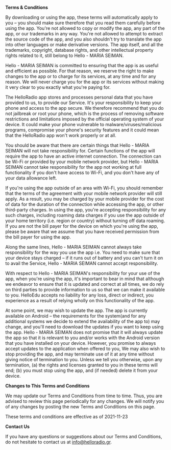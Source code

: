 **Terms &amp; Conditions**

By downloading or using the app, these terms will automatically apply to you – you should make sure therefore that you read them carefully before using the app. You&#39;re not allowed to copy or modify the app, any part of the app, or our trademarks in any way. You&#39;re not allowed to attempt to extract the source code of the app, and you also shouldn&#39;t try to translate the app into other languages or make derivative versions. The app itself, and all the trademarks, copyright, database rights, and other intellectual property rights related to it, still belong to Hello - MARIA SEIMAN.

Hello - MARIA SEIMAN is committed to ensuring that the app is as useful and efficient as possible. For that reason, we reserve the right to make changes to the app or to charge for its services, at any time and for any reason. We will never charge you for the app or its services without making it very clear to you exactly what you&#39;re paying for.

The HelloRadio app stores and processes personal data that you have provided to us, to provide our Service. It&#39;s your responsibility to keep your phone and access to the app secure. We therefore recommend that you do not jailbreak or root your phone, which is the process of removing software restrictions and limitations imposed by the official operating system of your device. It could make your phone vulnerable to malware/viruses/malicious programs, compromise your phone&#39;s security features and it could mean that the HelloRadio app won&#39;t work properly or at all.

You should be aware that there are certain things that Hello - MARIA SEIMAN will not take responsibility for. Certain functions of the app will require the app to have an active internet connection. The connection can be Wi-Fi or provided by your mobile network provider, but Hello - MARIA SEIMAN cannot take responsibility for the app not working at full functionality if you don&#39;t have access to Wi-Fi, and you don&#39;t have any of your data allowance left.

If you&#39;re using the app outside of an area with Wi-Fi, you should remember that the terms of the agreement with your mobile network provider will still apply. As a result, you may be charged by your mobile provider for the cost of data for the duration of the connection while accessing the app, or other third-party charges. In using the app, you&#39;re accepting responsibility for any such charges, including roaming data charges if you use the app outside of your home territory (i.e. region or country) without turning off data roaming. If you are not the bill payer for the device on which you&#39;re using the app, please be aware that we assume that you have received permission from the bill payer for using the app.

Along the same lines, Hello - MARIA SEIMAN cannot always take responsibility for the way you use the app i.e. You need to make sure that your device stays charged – if it runs out of battery and you can&#39;t turn it on to avail the Service, Hello - MARIA SEIMAN cannot accept responsibility.

With respect to Hello - MARIA SEIMAN&#39;s responsibility for your use of the app, when you&#39;re using the app, it&#39;s important to bear in mind that although we endeavor to ensure that it is updated and correct at all times, we do rely on third parties to provide information to us so that we can make it available to you. HelloEdu accepts no liability for any loss, direct or indirect, you experience as a result of relying wholly on this functionality of the app.

At some point, we may wish to update the app. The app is currently available on Android – the requirements for the system(and for any additional systems we decide to extend the availability of the app to) may change, and you&#39;ll need to download the updates if you want to keep using the app. Hello - MARIA SEIMAN does not promise that it will always update the app so that it is relevant to you and/or works with the Android version that you have installed on your device. However, you promise to always accept updates to the application when offered to you, We may also wish to stop providing the app, and may terminate use of it at any time without giving notice of termination to you. Unless we tell you otherwise, upon any termination, (a) the rights and licenses granted to you in these terms will end; (b) you must stop using the app, and (if needed) delete it from your device.

**Changes to This Terms and Conditions**

We may update our Terms and Conditions from time to time. Thus, you are advised to review this page periodically for any changes. We will notify you of any changes by posting the new Terms and Conditions on this page.

These terms and conditions are effective as of 2021-11-23

**Contact Us**

If you have any questions or suggestions about our Terms and Conditions, do not hesitate to contact us at info@helloradio.gr.
